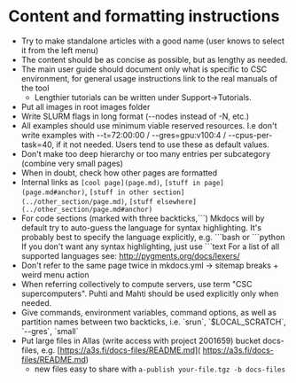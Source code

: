 # Content and formatting instructions

 - Try to make standalone articles with a good name (user knows to select it from the left menu)
 - The content should be as concise as possible, but as lengthy as needed.
 - The main user guide should document only what is specific to CSC environment, for general usage instructions link to the real manuals of the tool
   - Lengthier tutorials can be written under Support->Tutorials.
 - Put all images in root images folder
 - Write SLURM flags in long format (--nodes instead of -N, etc.)
 - All examples should use minimum viable reserved resources. I.e don't write examples with --t=72:00:00 / --gres=gpu:v100:4 / --cpus-per-task=40, if it not needed. Users tend to use these as default values.
 - Don't make too deep hierarchy or too many entries per subcategory (combine very small pages)
 - When in doubt, check how other pages are formatted
 - Internal links as `[cool page](page.md)`, `[stuff in
   page](page.md#anchor)`, `[stuff in other section](../other_section/page.md)`,
   `[stuff elsewhere](../other_section/page.md#anchor)`
 - For code sections (marked with three backticks,\`\`\`) Mkdocs will by default try to auto-guess the language for syntax highlighting. It's probably best to specify the language explicitly, e.g.  \`\`\`bash or  \`\`\`python
If you don't want any syntax highlighting, just use \`\`\`text
For a list of all supported languages see: http://pygments.org/docs/lexers/
 - Don't refer to the same page twice in mkdocs.yml -> sitemap breaks + weird menu action
 - When referring collectively to compute servers, use term "CSC supercomputers". Puhti and Mahti should be used explicitly only
   when needed.
 - Give commands, environment variables, command options, as well as partition names between two backticks, i.e. \`srun\`, \`$LOCAL_SCRATCH\`, \`--gres\`, \`small\`
 - Put large files in Allas (write access with project 2001659) bucket docs-files,
 e.g.  [https://a3s.fi/docs-files/README.md]( https://a3s.fi/docs-files/README.md)
      - new files easy to share with `a-publish your-file.tgz -b docs-files` 


